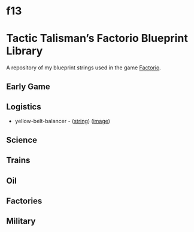 # f13
# Tactic Talisman’s Factorio Blueprint Library
A repository of my blueprint strings used in the game [Factorio](https://www.factorio.com/).

## Early Game

## Logistics
- yellow-belt-balancer - ([string](https://github.com/tactictalisman/f13/blob/master/logistics/belt-balancer/belt-balancer.txt)) ([image](https://github.com/tactictalisman/f13/blob/master/logistics/belt-balancer/yellow-belt-balancer.png))

## Science

## Trains

## Oil

## Factories

## Military
